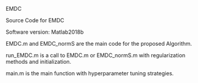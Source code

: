 EMDC

Source Code for EMDC

Software version: Matlab2018b

EMDC.m and EMDC_normS are the main code for the proposed Algorithm. 

run_EMDC.m is a call to EMDC.m or EMDC_normS.m with regularization methods and initialization.

main.m is the main function with hyperparameter tuning strategies.
